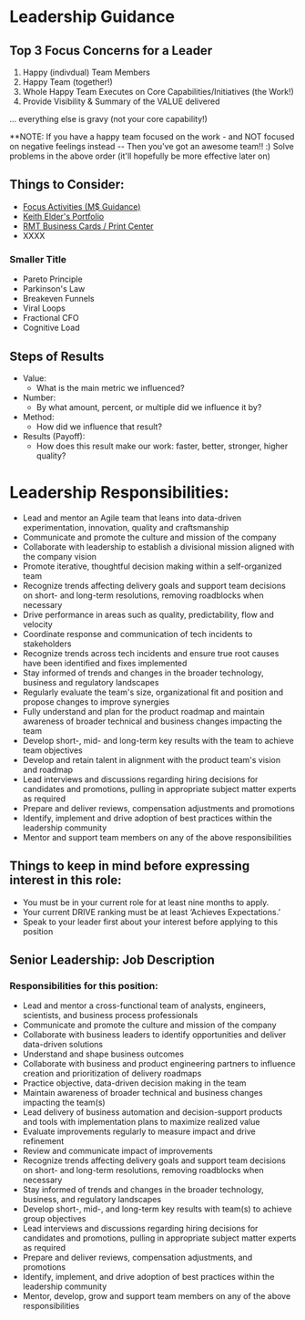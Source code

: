# Leadership Guidance

## Top 3 Focus Concerns for a Leader
1. Happy (indivdual) Team Members
2. Happy Team (together!)
3. Whole Happy Team Executes on Core Capabilities/Initiatives (the Work!)
4. Provide Visibility & Summary of the VALUE delivered

... everything else is gravy (not your core capability!)

**NOTE: If you have a happy team focused on the work - and NOT focused on negative feelings instead -- Then you've got an awesome team!! :)
Solve problems in the above order (it'll hopefully be more effective later on)

## Things to Consider:
- [Focus Activities (M$ Guidance)](https://docs.microsoft.com/en-us/viva/insights/personal/Use/focus#focus-tips)
- [Keith Elder's Portfolio](https://keithelder.pricingmgmt-np.foc.zone/highlights/index.html)
- [RMT Business Cards / Print Center](https://rockcentral.infigosoftware.com/)
- XXXX

### Smaller Title
- Pareto Principle
- Parkinson's Law
- Breakeven Funnels
- Viral Loops
- Fractional CFO
- Cognitive Load


## Steps of Results
- Value:
  - What is the main metric we influenced?
- Number:
  - By what amount, percent, or multiple did we influence it by? 
- Method:
  - How did we influence that result?
- Results (Payoff):
  - How does this result make our work: faster, better, stronger, higher quality?


# Leadership Responsibilities:
- Lead and mentor an Agile team that leans into data-driven experimentation, innovation, quality and craftsmanship
- Communicate and promote the culture and mission of the company
- Collaborate with leadership to establish a divisional mission aligned with the company vision
- Promote iterative, thoughtful decision making within a self-organized team
- Recognize trends affecting delivery goals and support team decisions on short- and long-term resolutions, removing roadblocks when necessary
- Drive performance in areas such as quality, predictability, flow and velocity
- Coordinate response and communication of tech incidents to stakeholders
- Recognize trends across tech incidents and ensure true root causes have been identified and fixes implemented
- Stay informed of trends and changes in the broader technology, business and regulatory landscapes
- Regularly evaluate the team's size, organizational fit and position and propose changes to improve synergies
- Fully understand and plan for the product roadmap and maintain awareness of broader technical and business changes impacting the team
- Develop short-, mid- and long-term key results with the team to achieve team objectives
- Develop and retain talent in alignment with the product team's vision and roadmap
- Lead interviews and discussions regarding hiring decisions for candidates and promotions, pulling in appropriate subject matter experts as required
- Prepare and deliver reviews, compensation adjustments and promotions
- Identify, implement and drive adoption of best practices within the leadership community
- Mentor and support team members on any of the above responsibilities
 
## Things to keep in mind before expressing interest in this role: 
- You must be in your current role for at least nine months to apply.
- Your current DRIVE ranking must be at least ‘Achieves Expectations.’
- Speak to your leader first about your interest before applying to this position


## Senior Leadership: Job Description
### Responsibilities for this position:
- Lead and mentor a cross-functional team of analysts, engineers, scientists, and business process professionals
- Communicate and promote the culture and mission of the company
- Collaborate with business leaders to identify opportunities and deliver data-driven solutions
- Understand and shape business outcomes
- Collaborate with business and product engineering partners to influence creation and prioritization of delivery roadmaps
- Practice objective, data-driven decision making in the team
- Maintain awareness of broader technical and business changes impacting the team(s)
- Lead delivery of business automation and decision-support products and tools with implementation plans to maximize realized value
- Evaluate improvements regularly to measure impact and drive refinement
- Review and communicate impact of improvements
- Recognize trends affecting delivery goals and support team decisions on short- and long-term resolutions, removing roadblocks when necessary
- Stay informed of trends and changes in the broader technology, business, and regulatory landscapes
- Develop short-, mid-, and long-term key results with team(s) to achieve group objectives
- Lead interviews and discussions regarding hiring decisions for candidates and promotions, pulling in appropriate subject matter experts as required
- Prepare and deliver reviews, compensation adjustments, and promotions
- Identify, implement, and drive adoption of best practices within the leadership community
- Mentor, develop, grow and support team members on any of the above responsibilities
